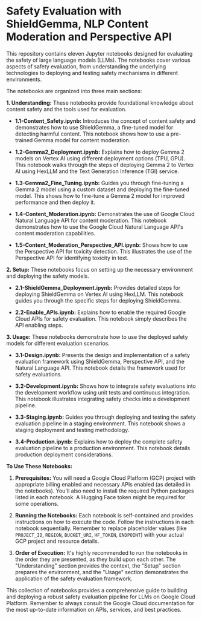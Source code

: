 # Safety Evaluation with ShieldGemma, NLP Content Moderation and Perspective API
This repository contains eleven Jupyter notebooks designed for evaluating the safety of large language models (LLMs).  The notebooks cover various aspects of safety evaluation, from understanding the underlying technologies to deploying and testing safety mechanisms in different environments.

The notebooks are organized into three main sections:

**1. Understanding:** These notebooks provide foundational knowledge about content safety and the tools used for evaluation.

* **1.1-Content_Safety.ipynb:** Introduces the concept of content safety and demonstrates how to use ShieldGemma, a fine-tuned model for detecting harmful content. This notebook shows how to use a pre-trained Gemma model for content moderation.

* **1.2-Gemma2_Deployment.ipynb:** Explains how to deploy Gemma 2 models on Vertex AI using different deployment options (TPU, GPU). This notebook walks through the steps of deploying Gemma 2 to Vertex AI using HexLLM and the Text Generation Inference (TGI) service.

* **1.3-Gemma2_Fine_Tuning.ipynb:** Guides you through fine-tuning a Gemma 2 model using a custom dataset and deploying the fine-tuned model. This shows how to fine-tune a Gemma 2 model for improved performance and then deploy it.

* **1.4-Content_Moderation.ipynb:** Demonstrates the use of Google Cloud Natural Language API for content moderation. This notebook demonstrates how to use the Google Cloud Natural Language API's content moderation capabilities.

* **1.5-Content_Moderation_Perspective_API.ipynb:** Shows how to use the Perspective API for toxicity detection. This illustrates the use of the Perspective API for identifying toxicity in text.


**2. Setup:** These notebooks focus on setting up the necessary environment and deploying the safety models.

* **2.1-ShieldGemma_Deployment.ipynb:** Provides detailed steps for deploying ShieldGemma on Vertex AI using HexLLM. This notebook guides you through the specific steps for deploying ShieldGemma.

* **2.2-Enable_APIs.ipynb:** Explains how to enable the required Google Cloud APIs for safety evaluation. This notebook simply describes the API enabling steps.


**3. Usage:** These notebooks demonstrate how to use the deployed safety models for different evaluation scenarios.

* **3.1-Design.ipynb:** Presents the design and implementation of a safety evaluation framework using ShieldGemma, Perspective API, and the Natural Language API.  This notebook details the framework used for safety evaluations.

* **3.2-Development.ipynb:** Shows how to integrate safety evaluations into the development workflow using unit tests and continuous integration.  This notebook illustrates integrating safety checks into a development pipeline.

* **3.3-Staging.ipynb:** Guides you through deploying and testing the safety evaluation pipeline in a staging environment. This notebook shows a staging deployment and testing methodology.

* **3.4-Production.ipynb:** Explains how to deploy the complete safety evaluation pipeline to a production environment. This notebook details production deployment considerations.


**To Use These Notebooks:**

1.  **Prerequisites:** You will need a Google Cloud Platform (GCP) project with appropriate billing enabled and necessary APIs enabled (as detailed in the notebooks). You'll also need to install the required Python packages listed in each notebook.  A Hugging Face token might be required for some operations.

2.  **Running the Notebooks:**  Each notebook is self-contained and provides instructions on how to execute the code.  Follow the instructions in each notebook sequentially.  Remember to replace placeholder values (like `PROJECT_ID`, `REGION`, `BUCKET_URI`, `HF_TOKEN`, `ENDPOINT`) with your actual GCP project and resource details.

3.  **Order of Execution:** It's highly recommended to run the notebooks in the order they are presented, as they build upon each other. The "Understanding" section provides the context, the "Setup" section prepares the environment, and the "Usage" section demonstrates the application of the safety evaluation framework.


This collection of notebooks provides a comprehensive guide to building and deploying a robust safety evaluation pipeline for LLMs on Google Cloud Platform.  Remember to always consult the Google Cloud documentation for the most up-to-date information on APIs, services, and best practices.
